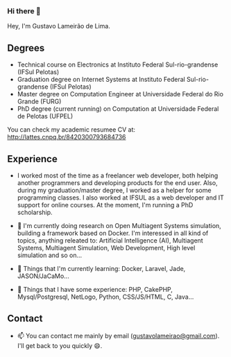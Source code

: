 ### Hi there 👋

Hey, I'm Gustavo Lameirão de Lima. 

## Degrees
- Technical course on Electronics at Instituto Federal Sul-rio-grandense (IFSul Pelotas)
- Graduation degree on Internet Systems at Instituto Federal Sul-rio-grandense (IFSul Pelotas)
- Master degree on Computation Engineer at Universidade Federal do Rio Grande (FURG)
- PhD degree (current running) on Computation at Universidade Federal de Pelotas (UFPEL)

You can check my academic resumee CV at:
 http://lattes.cnpq.br/8420300793684736

## Experience

- I worked most of the time as a freelancer web developer, both helping another programmers and developing products for the end user. Also, during my graduation/master degree, I worked as a helper for some programming classes. I also worked at IFSUL as a web developer and IT support for online courses. At the moment, I'm running a PhD scholarship.

- 🔭 I'm currently doing research on Open Multiagent Systems simulation, building a framework based on Docker. I'm interessed in all kind of topics, anything releated to: Artificial Intelligence (AI), Multiagent Systems, Multiagent Simulation, Web Development, High level simulation and so on...

- 🌱 Things that I'm currently learning: Docker, Laravel, Jade, JASON/JaCaMo...

- 👯 Things that I have some experience: PHP, CakePHP, Mysql/Postgresql, NetLogo, Python, CSS/JS/HTML, C, Java...

## Contact

- 📫 You can contact me mainly by email (gustavolameirao@gmail.com). I'll get back to you quickly 😄.

<!--
**GustavoLLima/GustavoLLima** is a ✨ _special_ ✨ repository because its `README.md` (this file) appears on your GitHub profile.

Here are some ideas to get you started:

- 🔭 I’m currently working on ...
- 🌱 I’m currently learning ...
- 👯 I’m looking to collaborate on ...
- 🤔 I’m looking for help with ...
- 💬 Ask me about ...
- 📫 How to reach me: ...
- 😄 Pronouns: ...
- ⚡ Fun fact: ...
-->
